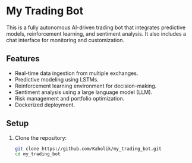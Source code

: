 # My Trading Bot

This is a fully autonomous AI-driven trading bot that integrates predictive models, reinforcement learning, and sentiment analysis. It also includes a chat interface for monitoring and customization.

## Features
- Real-time data ingestion from multiple exchanges.
- Predictive modeling using LSTMs.
- Reinforcement learning environment for decision-making.
- Sentiment analysis using a large language model (LLM).
- Risk management and portfolio optimization.
- Dockerized deployment.

## Setup
1. Clone the repository:
   ```bash
   git clone https://github.com/Kaholik/my_trading_bot.git
   cd my_trading_bot

